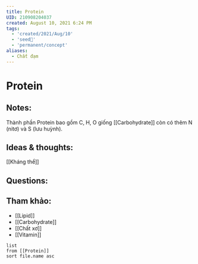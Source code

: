 ```yaml
---
title: Protein
UID: 210908204037
created: August 10, 2021 6:24 PM
tags:
  - 'created/2021/Aug/10'
  - 'seed🥜'
  - 'permanent/concept'
aliases:
  - Chất đạm
---
```

# Protein

## Notes:
Thành phần Protein bao gồm C, H, O giống [[Carbohydrate]] còn có thêm N (nitơ) và S (lưu huỳnh).

## Ideas & thoughts:
[[Kháng thể]]

## Questions:


## Tham khảo:
- [[Lipid]]
- [[Carbohydrate]]
- [[Chất xơ]]
- [[Vitamin]]
```dataview
list
from [[Protein]]
sort file.name asc
```
